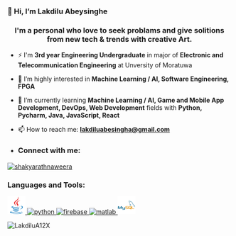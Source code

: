 ### 👋 Hi, I’m Lakdilu Abeysinghe

<h3 align="center"> I'm a personal who love to seek problams and give solitions from new tech & trends with creative Art. </h3>

- ⚡ I'm **3rd year Engineering Undergraduate** in major of **Electronic and Telecommunication Engineering** at Unversity of Moratuwa

- 👀 I’m highly interested in **Machine Learning / AI, Software Engineering, FPGA**

- 🌱 I’m currently learning **Machine Learning / AI, Game and Mobile App Development, DevOps, Web Development** fields with **Python, Pycharm, Java, JavaScript, React**

- 📫 How to reach me: **lakdiluabesingha@gmail.com**

- <h3 align="left">Connect with me:</h3>
<p align="left">
<a href="https://www.linkedin.com/in/lakdilu-abesingha-311396213/" target="blank"><img align="center" src="https://raw.githubusercontent.com/rahuldkjain/github-profile-readme-generator/master/src/images/icons/Social/linked-in-alt.svg" alt="shakyarathnaweera" height="30" width="40" /></a> <ion-icon name="earth-outline"></ion-icon>
</p>

<h3 align="left">Languages and Tools:</h3>
<p align="left"> <a href="https://www.java.com" target="_blank" rel="noreferrer"> <img src="https://raw.githubusercontent.com/devicons/devicon/master/icons/java/java-original.svg" alt="java" width="40" height="40"/> </a> <a href="https://www.python.com" target="_blank" rel="noreferrer"> <img src="https://github.com/yurijserrano/Github-Profile-Readme-Logos/blob/master/programming%20languages/python.svg" alt="python" width="40" height="40"/> </a> <a href="https://firebase.google.com/" target="_blank" rel="noreferrer"> <img src="https://www.vectorlogo.zone/logos/firebase/firebase-icon.svg" alt="firebase" width="40" height="40"/> </a> <a href="https://www.mathworks.com/" target="_blank" rel="noreferrer"> <img src="https://upload.wikimedia.org/wikipedia/commons/2/21/Matlab_Logo.png" alt="matlab" width="40" height="40"/> </a> <a href="https://www.mysql.com/" target="_blank" rel="noreferrer"> <img src="https://raw.githubusercontent.com/devicons/devicon/master/icons/mysql/mysql-original-wordmark.svg" alt="mysql" width="40" height="40"/> </a> </p>

<p align="left"> <img src="https://komarev.com/ghpvc/?username=LakdiluA12X&label=Profile%20views&color=brightgreen&style=for-the-badge" alt="LakdiluA12X" /> </p>


<!---
LakdiluA12X/LakdiluA12X is a ✨ special ✨ repository because its `README.md` (this file) appears on your GitHub profile.
You can click the Preview link to take a look at your changes.
--->
